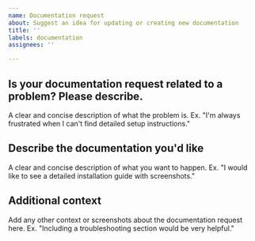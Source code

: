 ```yaml
---
name: Documentation request
about: Suggest an idea for updating or creating new documentation
title: ''
labels: documentation
assignees: ''

---
```


## Is your documentation request related to a problem? Please describe.
A clear and concise description of what the problem is. Ex. "I'm always frustrated when I can't find detailed setup instructions."

## Describe the documentation you'd like
A clear and concise description of what you want to happen. Ex. "I would like to see a detailed installation guide with screenshots."

## Additional context
Add any other context or screenshots about the documentation request here. Ex. "Including a troubleshooting section would be very helpful."